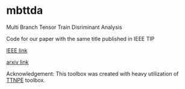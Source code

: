 # mbttda
Multi Branch Tensor Train Disriminant Analysis

Code for our paper with the same title published in IEEE TIP 

[IEEE link](https://ieeexplore.ieee.org/abstract/document/9585029)

[arxiv link](https://arxiv.org/abs/1904.06788)


Acknowledgement:
This toolbox was created with heavy utilization of [TTNPE](https://github.com/wangwenqi1990/TTNPE) toolbox.
